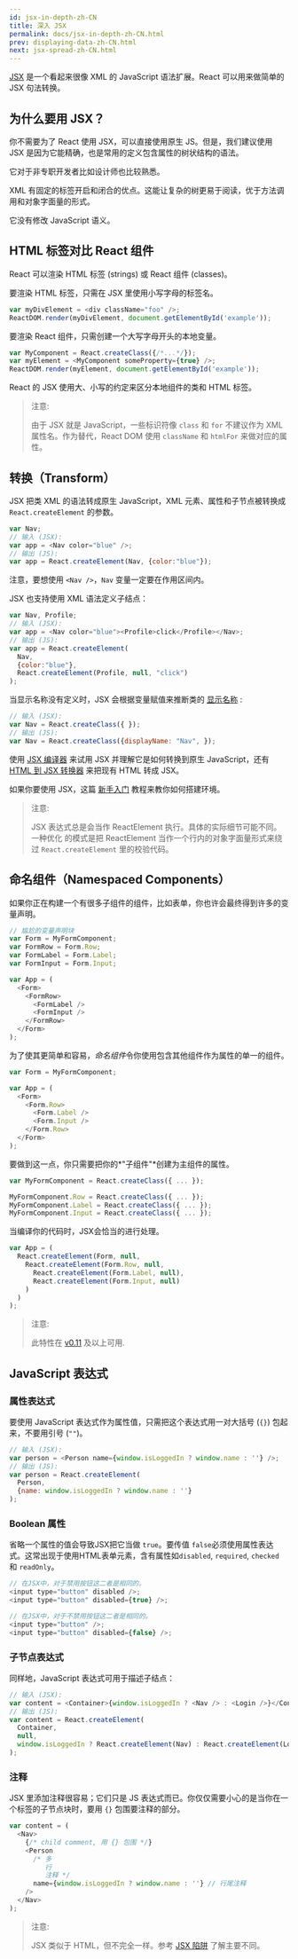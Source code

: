 ```yaml
---
id: jsx-in-depth-zh-CN
title: 深入 JSX
permalink: docs/jsx-in-depth-zh-CN.html
prev: displaying-data-zh-CN.html
next: jsx-spread-zh-CN.html
---
```


[JSX](https://facebook.github.io/jsx/) 是一个看起来很像 XML 的 JavaScript 语法扩展。React 可以用来做简单的 JSX 句法转换。

## 为什么要用 JSX？

你不需要为了 React 使用 JSX，可以直接使用原生 JS。但是，我们建议使用 JSX 是因为它能精确，也是常用的定义包含属性的树状结构的语法。

它对于非专职开发者比如设计师也比较熟悉。

XML 有固定的标签开启和闭合的优点。这能让复杂的树更易于阅读，优于方法调用和对象字面量的形式。

它没有修改 JavaScript 语义。


## HTML 标签对比 React 组件

React 可以渲染 HTML 标签 (strings) 或 React 组件 (classes)。

要渲染 HTML 标签，只需在 JSX 里使用小写字母的标签名。

```javascript
var myDivElement = <div className="foo" />;
ReactDOM.render(myDivElement, document.getElementById('example'));
```

要渲染 React 组件，只需创建一个大写字母开头的本地变量。

```javascript
var MyComponent = React.createClass({/*...*/});
var myElement = <MyComponent someProperty={true} />;
ReactDOM.render(myElement, document.getElementById('example'));
```

React 的 JSX 使用大、小写的约定来区分本地组件的类和 HTML 标签。

> 注意:
>
> 由于 JSX 就是 JavaScript，一些标识符像 `class` 和 `for` 不建议作为 XML
> 属性名。作为替代，React DOM 使用 `className` 和 `htmlFor` 来做对应的属性。

## 转换（Transform）

JSX 把类 XML 的语法转成原生 JavaScript，XML 元素、属性和子节点被转换成 `React.createElement` 的参数。

```javascript
var Nav;
// 输入 (JSX):
var app = <Nav color="blue" />;
// 输出 (JS):
var app = React.createElement(Nav, {color:"blue"});
```

注意，要想使用 `<Nav />`，`Nav` 变量一定要在作用区间内。

JSX 也支持使用 XML 语法定义子结点：

```javascript
var Nav, Profile;
// 输入 (JSX):
var app = <Nav color="blue"><Profile>click</Profile></Nav>;
// 输出 (JS):
var app = React.createElement(
  Nav,
  {color:"blue"},
  React.createElement(Profile, null, "click")
);
```

当显示名称没有定义时，JSX 会根据变量赋值来推断类的 [显示名称](/react/docs/component-specs.html#displayname) :

```javascript
// 输入 (JSX):
var Nav = React.createClass({ });
// 输出 (JS):
var Nav = React.createClass({displayName: "Nav", });
```

使用 [JSX 编译器](/react/jsx-compiler.html) 来试用 JSX 并理解它是如何转换到原生 JavaScript，还有 [HTML 到 JSX 转换器](/react/html-jsx.html) 来把现有 HTML 转成 JSX。

如果你要使用 JSX，这篇 [新手入门](/react/docs/getting-started.html) 教程来教你如何搭建环境。

> 注意:
>
>
> JSX 表达式总是会当作 ReactElement 执行。具体的实际细节可能不同。一种优化
> 的模式是把 ReactElement 当作一个行内的对象字面量形式来绕过
> `React.createElement` 里的校验代码。

## 命名组件（Namespaced Components）

如果你正在构建一个有很多子组件的组件，比如表单，你也许会最终得到许多的变量声明。

```javascript
// 尴尬的变量声明块
var Form = MyFormComponent;
var FormRow = Form.Row;
var FormLabel = Form.Label;
var FormInput = Form.Input;

var App = (
  <Form>
    <FormRow>
      <FormLabel />
      <FormInput />
    </FormRow>
  </Form>
);
```

为了使其更简单和容易，*命名组件*令你使用包含其他组件作为属性的单一的组件。

```javascript
var Form = MyFormComponent;

var App = (
  <Form>
    <Form.Row>
      <Form.Label />
      <Form.Input />
    </Form.Row>
  </Form>
);
```

要做到这一点，你只需要把你的*"子组件"*创建为主组件的属性。

```javascript
var MyFormComponent = React.createClass({ ... });

MyFormComponent.Row = React.createClass({ ... });
MyFormComponent.Label = React.createClass({ ... });
MyFormComponent.Input = React.createClass({ ... });
```

当编译你的代码时，JSX会恰当的进行处理。

```javascript
var App = (
  React.createElement(Form, null,
    React.createElement(Form.Row, null,
      React.createElement(Form.Label, null),
      React.createElement(Form.Input, null)
    )
  )
);
```

> 注意:
>
> 此特性在 [v0.11](/react/blog/2014/07/17/react-v0.11.html#jsx) 及以上可用.

## JavaScript 表达式

### 属性表达式

要使用 JavaScript 表达式作为属性值，只需把这个表达式用一对大括号 (`{}`) 包起来，不要用引号 (`""`)。

```javascript
// 输入 (JSX):
var person = <Person name={window.isLoggedIn ? window.name : ''} />;
// 输出 (JS):
var person = React.createElement(
  Person,
  {name: window.isLoggedIn ? window.name : ''}
);
```

### Boolean 属性

省略一个属性的值会导致JSX把它当做 `true`。要传值 `false`必须使用属性表达式。这常出现于使用HTML表单元素，含有属性如`disabled`, `required`, `checked` 和 `readOnly`。

```javascript
// 在JSX中，对于禁用按钮这二者是相同的。
<input type="button" disabled />;
<input type="button" disabled={true} />;

// 在JSX中，对于不禁用按钮这二者是相同的。
<input type="button" />;
<input type="button" disabled={false} />;
```

### 子节点表达式

同样地，JavaScript 表达式可用于描述子结点：

```javascript
// 输入 (JSX):
var content = <Container>{window.isLoggedIn ? <Nav /> : <Login />}</Container>;
// 输出 (JS):
var content = React.createElement(
  Container,
  null,
  window.isLoggedIn ? React.createElement(Nav) : React.createElement(Login)
);
```

### 注释

JSX 里添加注释很容易；它们只是 JS 表达式而已。你仅仅需要小心的是当你在一个标签的子节点块时，要用 `{}` 包围要注释的部分。

```javascript
var content = (
  <Nav>
    {/* child comment, 用 {} 包围 */}
    <Person
      /* 多
         行
         注释 */
      name={window.isLoggedIn ? window.name : ''} // 行尾注释
    />
  </Nav>
);
```

> 注意:
>
> JSX 类似于 HTML，但不完全一样。参考 [JSX 陷阱](/react/docs/jsx-gotchas-zh-CN.html) 了解主要不同。
